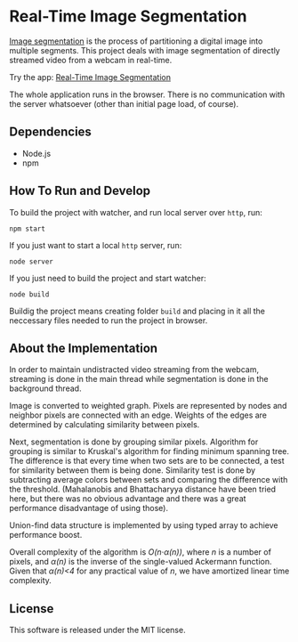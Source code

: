 Real-Time Image Segmentation
============================

[Image segmentation](http://en.wikipedia.org/wiki/Image_segmentation) is
the process of partitioning a digital image into multiple segments. This
project deals with image segmentation of directly streamed video from a
webcam in real-time.

Try the app: [Real-Time Image Segmentation](https://lukapopijac.github.io/real-time-image-segmentation/)

The whole application runs in the browser. There is no communication with the
server whatsoever (other than initial page load, of course).


Dependencies
------------
 *  Node.js
 *  npm


How To Run and Develop
----------------------
To build the project with watcher, and run local server over `http`, run:
```
npm start
```

If you just want to start a local `http` server, run:
```
node server
```

If you just need to build the project and start watcher:
```
node build
```

Buildig the project means creating folder `build` and placing in it all
the neccessary files needed to run the project in browser.



About the Implementation
------------------------

In order to maintain undistracted video streaming from the webcam, streaming
is done in the main thread while segmentation is done in the background thread.

Image is converted to weighted graph. Pixels are represented by nodes and
neighbor pixels are connected with an edge. Weights of the edges are determined
by calculating similarity between pixels.

Next, segmentation is done by grouping similar pixels. Algorithm for grouping
is similar to Kruskal's algorithm for finding minimum spanning tree. The
difference is that every time when two sets are to be connected, a test for
similarity between them is being done. Similarity test is done by subtracting
average colors between sets and comparing the difference with the threshold.
(Mahalanobis and Bhattacharyya distance have been tried here, but there was
no obvious advantage and there was a great performance disadvantage of using
those).

Union-find data structure is implemented by using typed array to achieve
performance boost.

Overall complexity of the algorithm is _O(n&middot;&alpha;(n))_, where _n_ is
a number of pixels, and _&alpha;(n)_ is the inverse of the single-valued 
Ackermann function. Given that _&alpha;(n)&lt;4_ for any practical value
of _n_, we have amortized linear time complexity.



License
-------

This software is released under the MIT license.
